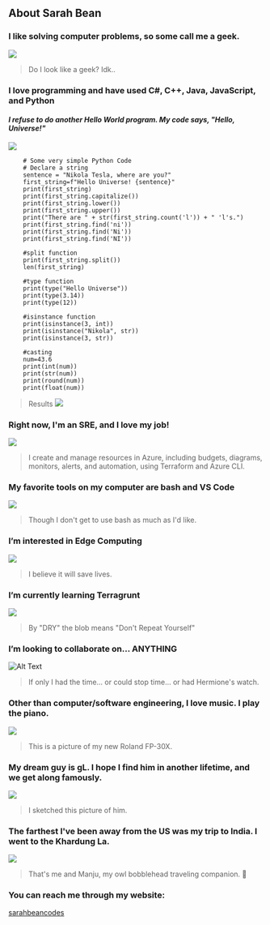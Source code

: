 ## About Sarah Bean
### I like solving computer problems, so some call me a geek.
![](https://github.com/sabean365/picturesOfMeOrNot/blob/main/GitHub/mr.jpg)
> Do I look like a geek?  Idk..
### I love programming and have used C#, C++, Java, JavaScript, and Python
#### <i>I refuse to do another Hello World program. My code says, "Hello, Universe!"</i>
![](https://github.com/sabean365/picturesOfMeOrNot/blob/main/GitHub/galaxy.jpg)
```#Python code
    # Some very simple Python Code
    # Declare a string
    sentence = "Nikola Tesla, where are you?"
    first_string=f"Hello Universe! {sentence}"
    print(first_string)
    print(first_string.capitalize())
    print(first_string.lower())
    print(first_string.upper())
    print("There are " + str(first_string.count('l')) + " 'l's.")
    print(first_string.find('ni'))
    print(first_string.find('Ni'))
    print(first_string.find('NI'))
    
    #split function
    print(first_string.split())
    len(first_string)
    
    #type function
    print(type("Hello Universe"))
    print(type(3.14))
    print(type(12))
    
    #isinstance function
    print(isinstance(3, int))
    print(isinstance("Nikola", str))
    print(isinstance(3, str))
    
    #casting
    num=43.6
    print(int(num))
    print(str(num))
    print(round(num))
    print(float(num))
```
> Results
> ![](https://github.com/sabean365/picturesOfMeOrNot/blob/main/GitHub/results.jpg)
> 

### Right now, I'm an SRE, and I love my job!
![](https://github.com/sabean365/picturesOfMeOrNot/blob/main/GitHub/sepiatoned.jpg)
>I create and manage resources in Azure, including budgets, diagrams, <br>
> monitors, alerts, and automation, using Terraform and Azure CLI.
### My favorite tools on my computer are bash and VS Code
![](https://github.com/sabean365/picturesOfMeOrNot/blob/main/GitHub/tools.jpg)
> Though I don't get to use bash as much as I'd like.
### I’m interested in Edge Computing
![](https://github.com/sabean365/picturesOfMeOrNot/blob/main/GitHub/edge.jpg)
> I believe it will save lives.
### I’m currently learning Terragrunt
![](https://github.com/sabean365/picturesOfMeOrNot/blob/main/GitHub/terragrunt.jpg)
> By "DRY" the blob means "Don't Repeat Yourself"
### I’m looking to collaborate on... ANYTHING
![Alt Text](https://tenor.com/view/shoulder-shrug-animation-girl-idk-i-dont-know-gif-17092814.gif)
> If only I had the time... or could stop time... or had Hermione's watch.
### Other than computer/software engineering, I love music. I play the piano.
![](https://github.com/sabean365/picturesOfMeOrNot/blob/main/GitHub/roland.jpg)
> This is a picture of my new Roland FP-30X.
### My dream guy is gL. I hope I find him in another lifetime, and we get along famously. 
![](https://github.com/sabean365/picturesOfMeOrNot/blob/main/GitHub/gL.jpg)
>I sketched this picture of him.
### The farthest I've been away from the US was my trip to India. I went to the Khardung La.
![](https://github.com/sabean365/picturesOfMeOrNot/blob/main/GitHub/khardungLa.jpg)
> That's me and Manju, my owl bobblehead traveling companion. :heartbeat:
### You can reach me through my website:
[sarahbeancodes](https://sarahbeancodes.com/contact/ "sarahbeancodes")
<!---
sabean365/sabean365 is a ✨ special ✨ repository because its `README.md` (this file) appears on your GitHub profile.
You can click the Preview link to take a look at your changes.
--->
